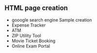 ## HTML page creation 
* gooogle search engine Sample creation
* Expense Tracker
* ATM
* ZIP Utility Tool
* Movie Ticket Booking
* Online Exam Portal

  

